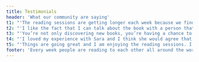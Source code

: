 ```yaml
---
title: Testimonials
header: 'What our community are saying'
t1: "'The reading sessions are getting longer each week because we find that there's so much to talk about!' - Cristina, Sao Paulo. "
t2: "'I like the fact that I can talk about the book with a person that I don't know - I can be honest and don't feel like I need to impress anyone.' - Shreya, Bangalore."
t3: "'You’re not only discovering new books, you’re having a chance to look at the book from a completely different perspective.' - Matt, London."
t4: "'I loved my experience with Sara and I think she would agree that we’ve bonded in a very strong way. We’ve kept in touch.' - Maria, Mexico City."
t5: "'Things are going great and I am enjoying the reading sessions. I think we will be ready this week for book #3 if you can believe it!' - Stefanie, Chicago."
footer: 'Every week people are reading to each other all around the world. Are you read to join them?'
---
```

